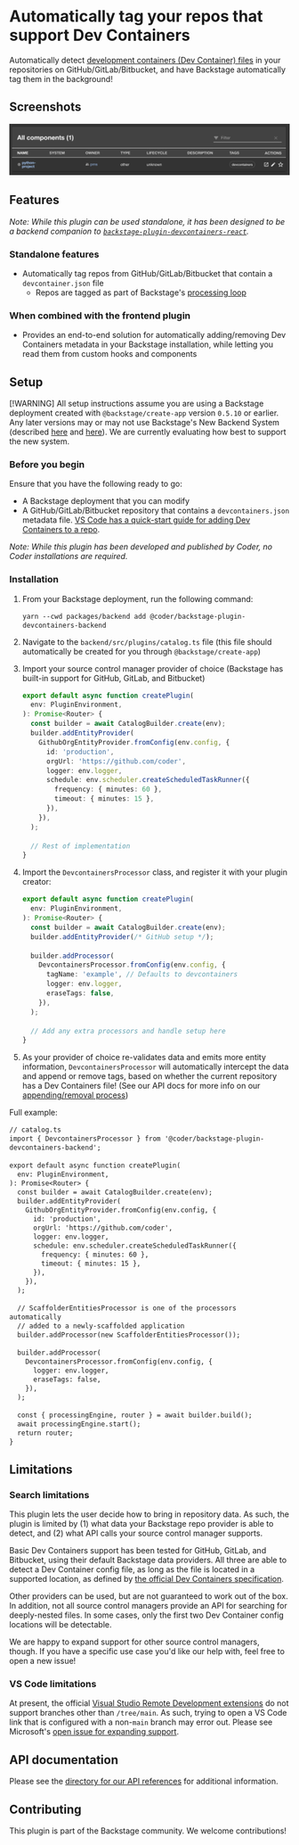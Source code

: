 # Automatically tag your repos that support Dev Containers

Automatically detect [development containers (Dev Container) files](https://containers.dev/) in your repositories on GitHub/GitLab/Bitbucket, and have Backstage automatically tag them in the background!

## Screenshots

![View of the default table component displaying custom tag data](./screenshots/table-view.png)

## Features

_Note: While this plugin can be used standalone, it has been designed to be a backend companion to [`backstage-plugin-devcontainers-react`](../backstage-plugin-devcontainers-react/README.md)._

### Standalone features

- Automatically tag repos from GitHub/GitLab/Bitbucket that contain a `devcontainer.json` file
  - Repos are tagged as part of Backstage's [processing loop](https://backstage.io/docs/features/software-catalog/life-of-an-entity/#processing)

### When combined with the frontend plugin

- Provides an end-to-end solution for automatically adding/removing Dev Containers metadata in your Backstage installation, while letting you read them from custom hooks and components

## Setup

[!WARNING]
All setup instructions assume you are using a Backstage deployment created with `@backstage/create-app` version `0.5.10` or earlier. Any later versions may or may not use Backstage's New Backend System (described [here](https://backstage.io/docs/backend-system/) and [here](https://backstage.io/docs/plugins/new-backend-system/)). We are currently evaluating how best to support the new system.

### Before you begin

Ensure that you have the following ready to go:

- A Backstage deployment that you can modify
- A GitHub/GitLab/Bitbucket repository that contains a `devcontainers.json` metadata file. [VS Code has a quick-start guide for adding Dev Containers to a repo](https://code.visualstudio.com/docs/devcontainers/create-dev-container).

_Note: While this plugin has been developed and published by Coder, no Coder installations are required._

### Installation

1. From your Backstage deployment, run the following command:
   ```shell
   yarn --cwd packages/backend add @coder/backstage-plugin-devcontainers-backend
   ```
2. Navigate to the `backend/src/plugins/catalog.ts` file (this file should automatically be created for you through `@backstage/create-app`)
3. Import your source control manager provider of choice (Backstage has built-in support for GitHub, GitLab, and Bitbucket)

   ```ts
   export default async function createPlugin(
     env: PluginEnvironment,
   ): Promise<Router> {
     const builder = await CatalogBuilder.create(env);
     builder.addEntityProvider(
       GithubOrgEntityProvider.fromConfig(env.config, {
         id: 'production',
         orgUrl: 'https://github.com/coder',
         logger: env.logger,
         schedule: env.scheduler.createScheduledTaskRunner({
           frequency: { minutes: 60 },
           timeout: { minutes: 15 },
         }),
       }),
     );

     // Rest of implementation
   }
   ```

4. Import the `DevcontainersProcessor` class, and register it with your plugin creator:

   ```ts
   export default async function createPlugin(
     env: PluginEnvironment,
   ): Promise<Router> {
     const builder = await CatalogBuilder.create(env);
     builder.addEntityProvider(/* GitHub setup */);

     builder.addProcessor(
       DevcontainersProcessor.fromConfig(env.config, {
         tagName: 'example', // Defaults to devcontainers
         logger: env.logger,
         eraseTags: false,
       }),
     );

     // Add any extra processors and handle setup here
   }
   ```

5. As your provider of choice re-validates data and emits more entity information, `DevcontainersProcessor` will automatically intercept the data and append or remove tags, based on whether the current repository has a Dev Containers file! (See our API docs for more info on our [appending/removal process](./docs/classes.md#notes))

Full example:

```tsx
// catalog.ts
import { DevcontainersProcessor } from '@coder/backstage-plugin-devcontainers-backend';

export default async function createPlugin(
  env: PluginEnvironment,
): Promise<Router> {
  const builder = await CatalogBuilder.create(env);
  builder.addEntityProvider(
    GithubOrgEntityProvider.fromConfig(env.config, {
      id: 'production',
      orgUrl: 'https://github.com/coder',
      logger: env.logger,
      schedule: env.scheduler.createScheduledTaskRunner({
        frequency: { minutes: 60 },
        timeout: { minutes: 15 },
      }),
    }),
  );

  // ScaffolderEntitiesProcessor is one of the processors automatically
  // added to a newly-scaffolded application
  builder.addProcessor(new ScaffolderEntitiesProcessor());

  builder.addProcessor(
    DevcontainersProcessor.fromConfig(env.config, {
      logger: env.logger,
      eraseTags: false,
    }),
  );

  const { processingEngine, router } = await builder.build();
  await processingEngine.start();
  return router;
}
```

## Limitations

### Search limitations

This plugin lets the user decide how to bring in repository data. As such, the plugin is limited by (1) what data your Backstage repo provider is able to detect, and (2) what API calls your source control manager supports.

Basic Dev Containers support has been tested for GitHub, GitLab, and Bitbucket, using their default Backstage data providers. All three are able to detect a Dev Container config file, as long as the file is located in a supported location, as defined by [the official Dev Containers specification](https://containers.dev/implementors/spec/#devcontainerjson).

Other providers can be used, but are not guaranteed to work out of the box. In addition, not all source control managers provide an API for searching for deeply-nested files. In some cases, only the first two Dev Container config locations will be detectable.

We are happy to expand support for other source control managers, though. If you have a specific use case you'd like our help with, feel free to open a new issue!

### VS Code limitations

At present, the official [Visual Studio Remote Development extensions](https://github.com/microsoft/vscode-remote-release) do not support branches other than `/tree/main`. As such, trying to open a VS Code link that is configured with a non-`main` branch may error out. Please see Microsoft's [open issue for expanding support](https://github.com/microsoft/vscode-remote-release/issues/4296).

## API documentation

Please see the [directory for our API references](./docs/README.md) for additional information.

## Contributing

This plugin is part of the Backstage community. We welcome contributions!
